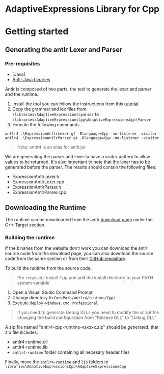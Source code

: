 # AdaptiveExpressions Library for Cpp

# Getting started

## Generating the antlr Lexer and Parser

### Pre-requisites

- [Java]
- [Antlr Java binaries](https://www.antlr.org/download.html)

Antlr is composed of two parts, the tool to generate the lexer and parser and the runtime.

1. Install the tool you can follow the instructions from this [tutorial](https://tomassetti.me/antlr-mega-tutorial/#setup-antlr)
2. Copy the grammar and lex files from `\libraries\AdaptiveExpressions\parser` to `\libraries\AdaptiveExpressionsCpp\AdaptiveExpressionsCpp\Parser`
3. Execute the following commands
```
antlr4 .\ExpressionAntlrLexer.g4 -Dlanguage=Cpp -no-listener -visitor
antlr4 .\ExpressionAntlrParser.g4 -Dlanguage=Cpp -no-listener -visitor
```
> Note: antlr4 is an alias for antlr.jar

We are generating the parser and lexer to have a visitor pattern to allow values to be returned. It's also important to note that the lexer has to be generated before the parser. The results should contain the following files:
* ExpressionAntlrLexer.h
* ExpressionAntlrLexer.cpp
* ExpressionAntlrParser.h
* ExpressionAntlrParser.cpp

## Downloading the Runtime

The runtime can be downloaded from the antlr [download page](https://www.antlr.org/download.html) under the C++ Target section.

### Building the runtime

If the binaries from the website don't work you can download the antlr source code from the download page, you can also download the source code from the same section or from their [GitHub repository](https://github.com/antlr/antlr4).

To build the runtime from the source code:
> Pre-requisite: Install 7zip and add the install directory to your PATH system variable 
1. Open a Visual Studio Command Prompt
2. Change directory to `CodePath/antlr4/runtime/Cpp/`
3. Execute `deploy-windows.cmd Professional`

> If you need to generate Debug DLLs you need to modify the script file changing the build configuration from "Release DLL" to "Debug DLL"

A zip file named "antlr4-cpp-runtime-vsxxxx.zip" should be generated, that zip file includes:
* antlr4-runtime.dll
* antlr4-runtime.lib
* `antlr4-runtime` folder containing all necesary header files 

Finally, move the `antlr4-runtime` and `lib` folders to `libraries\AdaptiveExpressionsCpp\AdaptiveExpressionsCpp`